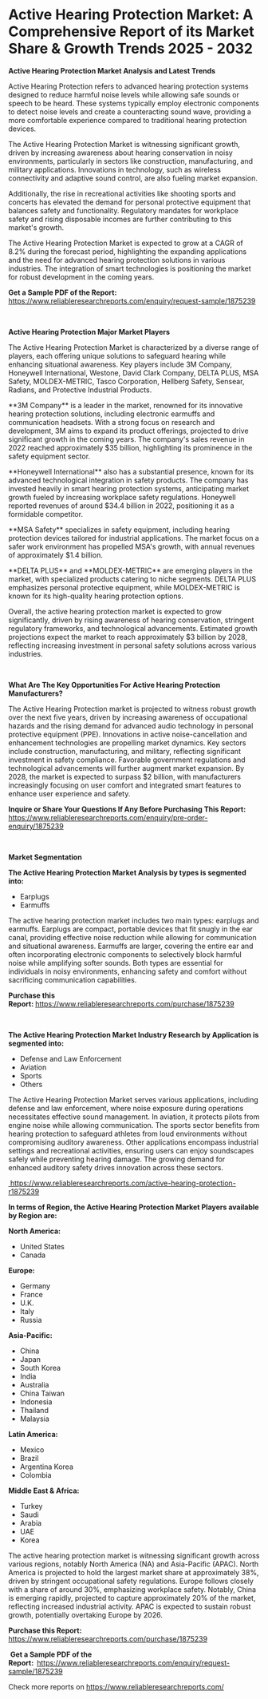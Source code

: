 <p><h1>Active Hearing Protection Market: A Comprehensive Report of its Market Share & Growth Trends 2025 - 2032</h1></p><p><strong>Active Hearing Protection Market Analysis and Latest Trends</strong></p>
<p><p>Active Hearing Protection refers to advanced hearing protection systems designed to reduce harmful noise levels while allowing safe sounds or speech to be heard. These systems typically employ electronic components to detect noise levels and create a counteracting sound wave, providing a more comfortable experience compared to traditional hearing protection devices. </p><p>The Active Hearing Protection Market is witnessing significant growth, driven by increasing awareness about hearing conservation in noisy environments, particularly in sectors like construction, manufacturing, and military applications. Innovations in technology, such as wireless connectivity and adaptive sound control, are also fueling market expansion. </p><p>Additionally, the rise in recreational activities like shooting sports and concerts has elevated the demand for personal protective equipment that balances safety and functionality. Regulatory mandates for workplace safety and rising disposable incomes are further contributing to this market's growth. </p><p>The Active Hearing Protection Market is expected to grow at a CAGR of 8.2% during the forecast period, highlighting the expanding applications and the need for advanced hearing protection solutions in various industries. The integration of smart technologies is positioning the market for robust development in the coming years.</p></p>
<p><strong>Get a Sample PDF of the Report:&nbsp;</strong> <a href="https://www.reliableresearchreports.com/enquiry/request-sample/1875239?utm_campaign=2219&utm_medium=2&utm_source=Github&utm_content=ia&utm_term=05042025&utm_id=active-hearing-protection">https://www.reliableresearchreports.com/enquiry/request-sample/1875239</a></p>
<p>&nbsp;</p>
<p><strong>Active Hearing Protection Major Market Players</strong></p>
<p><p>The Active Hearing Protection Market is characterized by a diverse range of players, each offering unique solutions to safeguard hearing while enhancing situational awareness. Key players include 3M Company, Honeywell International, Westone, David Clark Company, DELTA PLUS, MSA Safety, MOLDEX-METRIC, Tasco Corporation, Hellberg Safety, Sensear, Radians, and Protective Industrial Products.</p><p>**3M Company** is a leader in the market, renowned for its innovative hearing protection solutions, including electronic earmuffs and communication headsets. With a strong focus on research and development, 3M aims to expand its product offerings, projected to drive significant growth in the coming years. The company's sales revenue in 2022 reached approximately $35 billion, highlighting its prominence in the safety equipment sector.</p><p>**Honeywell International** also has a substantial presence, known for its advanced technological integration in safety products. The company has invested heavily in smart hearing protection systems, anticipating market growth fueled by increasing workplace safety regulations. Honeywell reported revenues of around $34.4 billion in 2022, positioning it as a formidable competitor.</p><p>**MSA Safety** specializes in safety equipment, including hearing protection devices tailored for industrial applications. The market focus on a safer work environment has propelled MSA's growth, with annual revenues of approximately $1.4 billion. </p><p>**DELTA PLUS** and **MOLDEX-METRIC** are emerging players in the market, with specialized products catering to niche segments. DELTA PLUS emphasizes personal protective equipment, while MOLDEX-METRIC is known for its high-quality hearing protection options.</p><p>Overall, the active hearing protection market is expected to grow significantly, driven by rising awareness of hearing conservation, stringent regulatory frameworks, and technological advancements. Estimated growth projections expect the market to reach approximately $3 billion by 2028, reflecting increasing investment in personal safety solutions across various industries.</p></p>
<p>&nbsp;</p>
<p><strong>What Are The Key Opportunities For Active Hearing Protection Manufacturers?</strong></p>
<p><p>The Active Hearing Protection market is projected to witness robust growth over the next five years, driven by increasing awareness of occupational hazards and the rising demand for advanced audio technology in personal protective equipment (PPE). Innovations in active noise-cancellation and enhancement technologies are propelling market dynamics. Key sectors include construction, manufacturing, and military, reflecting significant investment in safety compliance. Favorable government regulations and technological advancements will further augment market expansion. By 2028, the market is expected to surpass $2 billion, with manufacturers increasingly focusing on user comfort and integrated smart features to enhance user experience and safety.</p></p>
<p><strong>Inquire or Share Your Questions If Any Before Purchasing This Report:</strong> <a href="https://www.reliableresearchreports.com/enquiry/pre-order-enquiry/1875239?utm_campaign=2219&utm_medium=2&utm_source=Github&utm_content=ia&utm_term=05042025&utm_id=active-hearing-protection">https://www.reliableresearchreports.com/enquiry/pre-order-enquiry/1875239</a></p>
<p>&nbsp;</p>
<p><strong>Market Segmentation</strong></p>
<p><strong>The Active Hearing Protection Market Analysis by types is segmented into:</strong></p>
<p><ul><li>Earplugs</li><li>Earmuffs</li></ul></p>
<p><p>The active hearing protection market includes two main types: earplugs and earmuffs. Earplugs are compact, portable devices that fit snugly in the ear canal, providing effective noise reduction while allowing for communication and situational awareness. Earmuffs are larger, covering the entire ear and often incorporating electronic components to selectively block harmful noise while amplifying softer sounds. Both types are essential for individuals in noisy environments, enhancing safety and comfort without sacrificing communication capabilities.</p></p>
<p><strong>Purchase this Report:&nbsp;</strong><a href="https://www.reliableresearchreports.com/purchase/1875239?utm_campaign=2219&utm_medium=2&utm_source=Github&utm_content=ia&utm_term=05042025&utm_id=active-hearing-protection">https://www.reliableresearchreports.com/purchase/1875239</a></p>
<p>&nbsp;</p>
<p><strong>The Active Hearing Protection Market Industry Research by Application is segmented into:</strong></p>
<p><ul><li>Defense and Law Enforcement</li><li>Aviation</li><li>Sports</li><li>Others</li></ul></p>
<p><p>The Active Hearing Protection Market serves various applications, including defense and law enforcement, where noise exposure during operations necessitates effective sound management. In aviation, it protects pilots from engine noise while allowing communication. The sports sector benefits from hearing protection to safeguard athletes from loud environments without compromising auditory awareness. Other applications encompass industrial settings and recreational activities, ensuring users can enjoy soundscapes safely while preventing hearing damage. The growing demand for enhanced auditory safety drives innovation across these sectors.</p></p>
<p><a href="https://www.reliableresearchreports.com/active-hearing-protection-r1875239?utm_campaign=2219&utm_medium=2&utm_source=Github&utm_content=ia&utm_term=05042025&utm_id=active-hearing-protection">&nbsp;https://www.reliableresearchreports.com/active-hearing-protection-r1875239</a></p>
<p><strong>In terms of Region, the Active Hearing Protection Market Players available by Region are:</strong></p>
<p>
    <p> <strong> North America: </strong>
        <ul>
            <li>United States</li>
            <li>Canada</li>
        </ul>
        </p> 
    <p> <strong> Europe: </strong>
        <ul>
            <li>Germany</li>
            <li>France</li>
            <li>U.K.</li>
            <li>Italy</li>
            <li>Russia</li>
        </ul>
        </p> 
    <p> <strong> Asia-Pacific: </strong>
        <ul>
            <li>China</li>
            <li>Japan</li>
            <li>South Korea</li>
            <li>India</li>
            <li>Australia</li>
            <li>China Taiwan</li>
            <li>Indonesia</li>
            <li>Thailand</li>
            <li>Malaysia</li>
        </ul>
        </p> 
    <p> <strong> Latin America: </strong>
        <ul>
            <li>Mexico</li>
            <li>Brazil</li>
            <li>Argentina Korea</li>
            <li>Colombia</li>
        </ul>
        </p> 
    <p> <strong> Middle East & Africa: </strong>
        <ul>
            <li>Turkey</li>
            <li>Saudi</li>
            <li>Arabia</li>
            <li>UAE</li>
            <li>Korea</li>
        </ul>
    </p>
    </p>
<p><p>The active hearing protection market is witnessing significant growth across various regions, notably North America (NA) and Asia-Pacific (APAC). North America is projected to hold the largest market share at approximately 38%, driven by stringent occupational safety regulations. Europe follows closely with a share of around 30%, emphasizing workplace safety. Notably, China is emerging rapidly, projected to capture approximately 20% of the market, reflecting increased industrial activity. APAC is expected to sustain robust growth, potentially overtaking Europe by 2026.</p></p>
<p><strong>Purchase this Report: </strong><a href="https://www.reliableresearchreports.com/purchase/1875239?utm_campaign=2219&utm_medium=2&utm_source=Github&utm_content=ia&utm_term=05042025&utm_id=active-hearing-protection">https://www.reliableresearchreports.com/purchase/1875239</a></p>
<p>&nbsp;<strong>Get a Sample PDF of the Report:&nbsp;&nbsp;</strong><a href="https://www.reliableresearchreports.com/enquiry/request-sample/1875239?utm_campaign=2219&utm_medium=2&utm_source=Github&utm_content=ia&utm_term=05042025&utm_id=active-hearing-protection">https://www.reliableresearchreports.com/enquiry/request-sample/1875239</a></p>
<p><strong></strong></p>
<p>Check more reports on <a href="https://www.reliableresearchreports.com/?utm_campaign=2219&utm_medium=2&utm_source=Github&utm_content=ia&utm_term=05042025&utm_id=active-hearing-protection">https://www.reliableresearchreports.com/</a></p>
